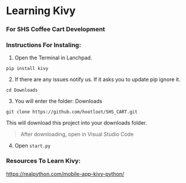 # Learning Kivy
### For SHS Coffee Cart Development

### Instructions For Instaling:
1. Open the Terminal in Lanchpad.

```pip install kivy```

2. If there are any issues notify us. If it asks you to update pip ignore it. 

```cd Downloads```

3. You will enter the folder: Downloads

```git clone https://github.com/hootloot/SHS_CART.git```

This will download this project into your downloads folder. 
> After downloading, open in Visual Studio Code

4. Open ```start.py```

### Resources To Learn Kivy:
https://realpython.com/mobile-app-kivy-python/


